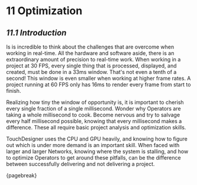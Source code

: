 # 11 Optimization
## *11.1 Introduction*

Is is incredible to think about the challenges that are overcome when working in real-time. All the hardware and software aside, there is an extraordinary amount of precision to real-time work. When working in a project at 30 FPS, every single thing that is processed, displayed, and created, must be done in a 33ms window. That's not even a tenth of a second! This window is even smaller when working at higher frame rates. A project running at 60 FPS only has 16ms to render every frame from start to finish.

Realizing how tiny the window of opportunity is, it is important to cherish every single fraction of a single millisecond. Wonder why Operators are taking a whole millisecond to cook. Become nervous and try to salvage every half millisecond possible, knowing that every millisecond makes a difference. These all require basic project analysis and optimization skills.

TouchDesigner uses the CPU and GPU heavily, and knowing how to figure out which is under more demand is an important skill. When faced with larger and larger Networks, knowing where the system is stalling, and how to optimize Operators to get around these pitfalls, can be the difference between successfully delivering and not delivering a project.

{pagebreak}